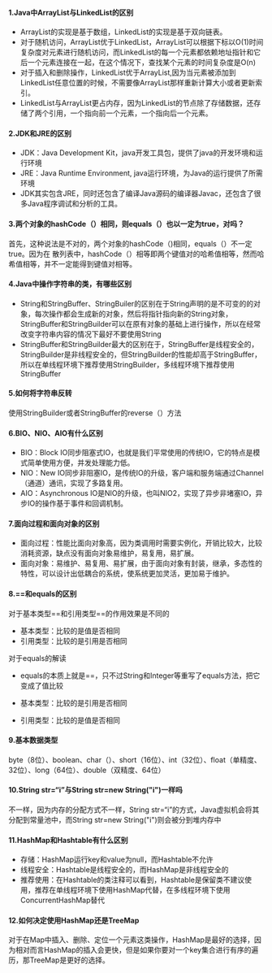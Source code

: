 #### 1.Java中ArrayList与LinkedList的区别

- ArrayList的实现是基于数组，LinkedList的实现是基于双向链表。
- 对于随机访问，ArrayList优于LinkedList，ArrayList可以根据下标以O(1)时间复杂度对元素进行随机访问，而LinkedList的每一个元素都依赖地址指针和它后一个元素连接在一起，在这个情况下，查找某个元素的时间复杂度是O(n)
- 对于插入和删除操作，LinkedList优于ArrayList,因为当元素被添加到LinkedList任意位置的时候，不需要像ArrayList那样重新计算大小或者更新索引。
- LinkedList与ArrayList更占内存，因为LinkedList的节点除了存储数据，还存储了两个引用，一个指向前一个元素，一个指向后一个元素。

#### 2.JDK和JRE的区别

- JDK：Java Development Kit，java开发工具包，提供了java的开发环境和运行环境
- JRE：Java Runtime Environment, java运行环境，为Java的运行提供了所需环境
- JDK其实包含JRE，同时还包含了编译Java源码的编译器Javac，还包含了很多Java程序调试和分析的工具。

#### 3.两个对象的hashCode（）相同，则equals（）也以一定为true，对吗？

首先，这种说法是不对的，两个对象的hashCode（)相同，equals（）不一定true。因为在 散列表中，hashCode（）相等即两个键值对的哈希值相等，然而哈希值相等，并不一定能得到键值对相等。

#### 4.Java中操作字符串的类，有哪些区别

- String和StringBuffer、StringBuiler的区别在于String声明的是不可变的的对象，每次操作都会生成新的对象，然后将指针指向新的String对象，StringBuffer和StringBuilder可以在原有对象的基础上进行操作，所以在经常改变字符串内容的情况下最好不要使用String
- StringBuffer和StringBuilder最大的区别在于，StringBuffer是线程安全的，StringBuilder是非线程安全的，但StringBuilder的性能却高于StringBuffer，所以在单线程环境下推荐使用StringBuilder，多线程环境下推荐使用StringBuffer

#### 5.如何将字符串反转

使用StringBuilder或者StringBuffer的reverse（）方法

#### 6.BIO、NIO、AIO有什么区别

- BIO：Block IO同步阻塞式IO，也就是我们平常使用的传统IO，它的特点是模式简单使用方便，并发处理能力低。
- NIO：New IO同步非阻塞IO，是传统IO的升级，客户端和服务端通过Channel（通道）通讯，实现了多路复用。
- AIO：Asynchronous IO是NIO的升级，也叫NIO2，实现了异步非堵塞IO，异步IO的操作基于事件和回调机制。

#### 7.面向过程和面向对象的区别

- 面向过程：性能比面向对象高，因为类调用时需要实例化，开销比较大，比较消耗资源，缺点没有面向对象易维护，易复用，易扩展。
- 面向对象：易维护、易复用、易扩展，由于面向对象有封装，继承，多态性的特性，可以设计出低耦合的系统，使系统更加灵活，更加易于维护。

#### 8.==和equals的区别

对于基本类型==和引用类型==的作用效果是不同的

- 基本类型：比较的是值是否相同
- 引用类型：比较的是引用是否相同

对于equals的解读

- equals的本质上就是==，只不过String和Integer等重写了equals方法，把它变成了值比较

- 基本类型：比较的是引用是否相同
- 引用类型：比较的是值是否相同

#### 9.基本数据类型

byte（8位）、boolean、char（）、short（16位）、int（32位）、float（单精度、32位）、long（64位）、double（双精度、64位）

#### 10.String str=“i”与String str=new String("i")一样吗

不一样，因为内存的分配方式不一样，String str=“i”的方式，Java虚拟机会将其分配到常量池中，而String str=new String("i")则会被分到堆内存中

#### 11.HashMap和Hashtable有什么区别

- 存储：HashMap运行key和value为null，而Hashtable不允许
- 线程安全：Hashtable是线程安全的，而HashMap是非线程安全的
- 推荐使用：在Hashtable的类注释可以看到，Hashtable是保留类不建议使用，推荐在单线程环境下使用HashMap代替，在多线程环境下使用ConcurrentHashMap替代

#### 12.如何决定使用HashMap还是TreeMap

对于在Map中插入、删除、定位一个元素这类操作，HashMap是最好的选择，因为相对而言HashMap的插入会更快，但是如果你要对一个key集合进行有序的遍历，那TreeMap是更好的选择。

```

```

